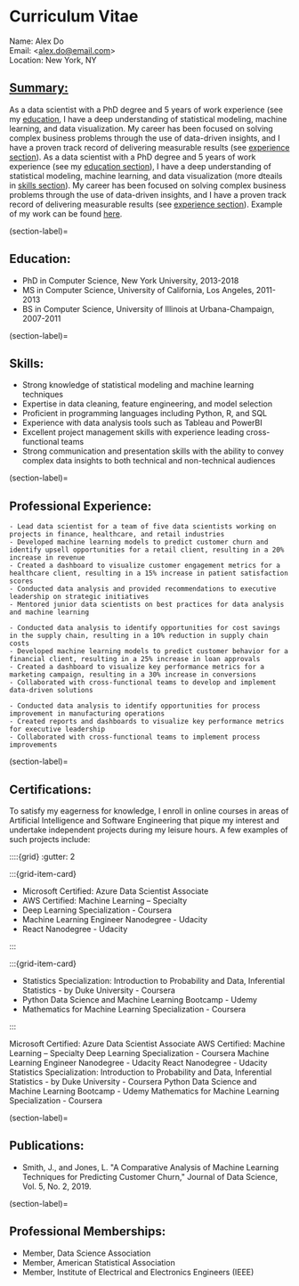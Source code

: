 # Curriculum Vitae

Name: Alex Do <br>
Email: <<u>alex.do@email.com</u>> <br> 
Location: New York, NY

## <u>Summary:</u>
As a data scientist with a PhD degree and 5 years of work experience (see my [education](#education), I have a deep understanding of statistical modeling, machine learning, and data visualization. My career has been focused on solving complex business problems through the use of data-driven insights, and I have a proven track record of delivering measurable results (see [experience section](#professional-experience:)). As a data scientist with a PhD degree and 5 years of work experience (see my [education section](#education:)), I have a deep understanding of statistical modeling, machine learning, and data visualization (more dteails in [skills section](#skills:)). My career has been focused on solving complex business problems through the use of data-driven insights, and I have a proven track record of delivering measurable results (see [experience section](#professional-experience:)). Example of my work can be found [here](AlexDo-files/digital-portfolio/analysis_example.ipynb).

(section-label)= 
## Education:
- PhD in Computer Science, New York University, 2013-2018
- MS in Computer Science, University of California, Los Angeles, 2011-2013
- BS in Computer Science, University of Illinois at Urbana-Champaign, 2007-2011

(section-label)= 
## Skills:
- Strong knowledge of statistical modeling and machine learning techniques
- Expertise in data cleaning, feature engineering, and model selection
- Proficient in programming languages including Python, R, and SQL
- Experience with data analysis tools such as Tableau and PowerBI
- Excellent project management skills with experience leading cross-functional teams
- Strong communication and presentation skills with the ability to convey complex data insights to both technical and non-technical audiences

(section-label)= 
## Professional Experience:

```{dropdown} **Data Scientist, ABC Corporation, New York, NY, 2018-present**
- Lead data scientist for a team of five data scientists working on projects in finance, healthcare, and retail industries
- Developed machine learning models to predict customer churn and identify upsell opportunities for a retail client, resulting in a 20% increase in revenue
- Created a dashboard to visualize customer engagement metrics for a healthcare client, resulting in a 15% increase in patient satisfaction scores
- Conducted data analysis and provided recommendations to executive leadership on strategic initiatives
- Mentored junior data scientists on best practices for data analysis and machine learning
```

```{dropdown} **Data Scientist, XYZ Corporation, Los Angeles, CA, 2016-2018**
- Conducted data analysis to identify opportunities for cost savings in the supply chain, resulting in a 10% reduction in supply chain costs
- Developed machine learning models to predict customer behavior for a financial client, resulting in a 25% increase in loan approvals
- Created a dashboard to visualize key performance metrics for a marketing campaign, resulting in a 30% increase in conversions
- Collaborated with cross-functional teams to develop and implement data-driven solutions
```

```{dropdown} **Data Analyst, DEF Corporation, Urbana-Champaign, IL, 2011-2016**
- Conducted data analysis to identify opportunities for process improvement in manufacturing operations
- Created reports and dashboards to visualize key performance metrics for executive leadership
- Collaborated with cross-functional teams to implement process improvements
```
(section-label)= 
## Certifications:
To satisfy my eagerness for knowledge, I enroll in online courses in areas of Artificial Intelligence and Software Engineering that pique my interest and undertake independent projects during my leisure hours. A few examples of such projects include:

::::{grid}
:gutter: 2

:::{grid-item-card}
- Microsoft Certified: Azure Data Scientist Associate
- AWS Certified: Machine Learning – Specialty
- Deep Learning Specialization - Coursera
- Machine Learning Engineer Nanodegree - Udacity
- React Nanodegree - Udacity

:::

:::{grid-item-card}
- Statistics Specialization: Introduction to Probability and Data, Inferential Statistics - by Duke University - Coursera
- Python Data Science and Machine Learning Bootcamp - Udemy
- Mathematics for Machine Learning Specialization - Coursera

:::

Microsoft Certified: Azure Data Scientist Associate
AWS Certified: Machine Learning – Specialty
Deep Learning Specialization - Coursera
Machine Learning Engineer Nanodegree - Udacity
React Nanodegree - Udacity	Statistics Specialization: Introduction to Probability and Data, Inferential Statistics - by Duke University - Coursera
Python Data Science and Machine Learning Bootcamp - Udemy
Mathematics for Machine Learning Specialization - Coursera


(section-label)= 
## Publications:
- Smith, J., and Jones, L. "A Comparative Analysis of Machine Learning Techniques for Predicting Customer Churn," Journal of Data Science, Vol. 5, No. 2, 2019.

(section-label)= 
## Professional Memberships:
- Member, Data Science Association
- Member, American Statistical Association
- Member, Institute of Electrical and Electronics Engineers (IEEE)


